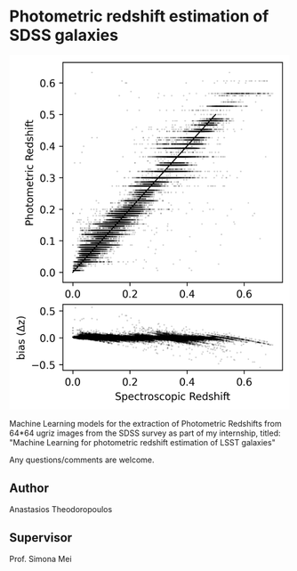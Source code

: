 # Photometric redshift estimation of SDSS galaxies

<p align="center">
<img src="preview.png" width="700" title="preview" />
</p>
Machine Learning models for the extraction of Photometric Redshifts from 64*64 ugriz images from the SDSS survey as part of my internship, titled:
"Machine Learning for photometric redshift estimation of LSST galaxies"

Any questions/comments are welcome.

## Author
Anastasios Theodoropoulos

## Supervisor
Prof. Simona Mei
